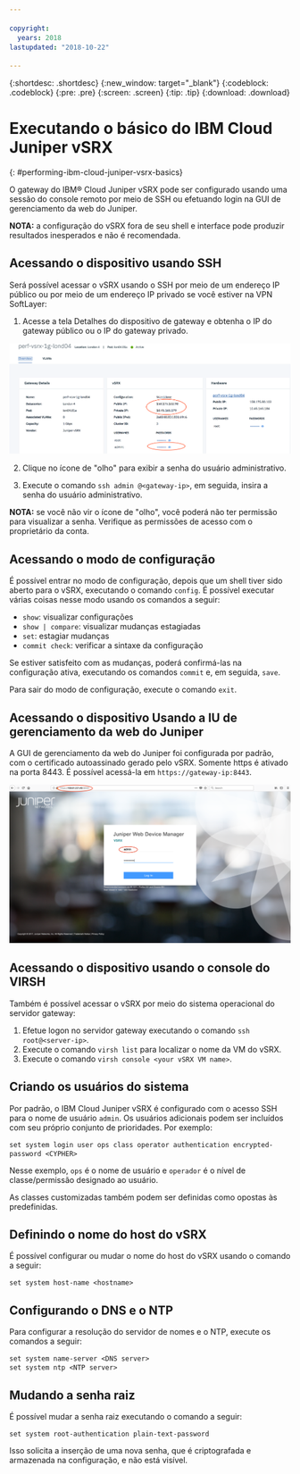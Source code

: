 ```yaml
---

copyright:
  years: 2018
lastupdated: "2018-10-22"

---
```


{:shortdesc: .shortdesc}
{:new_window: target="_blank"}
{:codeblock: .codeblock}
{:pre: .pre}
{:screen: .screen}
{:tip: .tip}
{:download: .download}

# Executando o básico do IBM Cloud Juniper vSRX
{: #performing-ibm-cloud-juniper-vsrx-basics}

O gateway do IBM® Cloud Juniper vSRX pode ser configurado usando uma sessão do console remoto por meio de SSH ou efetuando login na GUI de gerenciamento da web do Juniper.

**NOTA:** a configuração do vSRX fora de seu shell e interface pode produzir resultados inesperados e não é recomendada.

## Acessando o dispositivo usando SSH

Será possível acessar o vSRX usando o SSH por meio de um endereço IP público ou por meio de um endereço IP privado se você estiver na VPN SoftLayer:

1. Acesse a tela Detalhes do dispositivo de gateway e obtenha o IP do gateway público ou o IP do gateway privado.

  <img src="images/basics.png" alt="drawing" style="width: 700px;"/>

2. Clique no ícone de "olho" para exibir a senha do usuário administrativo.

3. Execute o comando `ssh admin @<gateway-ip>`, em seguida, insira a senha do usuário administrativo.

**NOTA:** se você não vir o ícone de "olho", você poderá não ter permissão para visualizar a senha. Verifique as permissões de acesso com o proprietário da conta.

## Acessando o modo de configuração

É possível entrar no modo de configuração, depois que um shell tiver sido aberto para o vSRX, executando o comando `config`. É possível executar várias coisas nesse modo usando os comandos a seguir:

* `show`: visualizar configurações  
* `show | compare`: visualizar mudanças estagiadas
* `set`: estagiar mudanças
* `commit check`: verificar a sintaxe da configuração

Se estiver satisfeito com as mudanças, poderá confirmá-las na configuração ativa, executando os comandos `commit` e, em seguida, `save`.  

Para sair do modo de configuração, execute o comando `exit`.

## Acessando o dispositivo Usando a IU de gerenciamento da web do Juniper

A GUI de gerenciamento da web do Juniper foi configurada por padrão, com o certificado autoassinado gerado pelo vSRX. Somente https é ativado na porta 8443. É possível acessá-la em `https://gateway-ip:8443`.

![Detalhes de HA do dispositivo de gateway](images/vSRX-webui.png)

## Acessando o dispositivo usando o console do VIRSH

Também é possível acessar o vSRX por meio do sistema operacional do servidor gateway:

1. Efetue logon no servidor gateway executando o comando `ssh root@<server-ip>`.
2. Execute o comando `virsh list` para localizar o nome da VM do vSRX.
3. Execute o comando `virsh console <your vSRX VM name>`.

## Criando os usuários do sistema

Por padrão, o IBM Cloud Juniper vSRX é configurado com o acesso SSH para o nome de usuário `admin`. Os usuários adicionais podem ser incluídos com seu próprio conjunto de prioridades. Por exemplo:

```
set system login user ops class operator authentication encrypted-password <CYPHER>
```

Nesse exemplo, `ops` é o nome de usuário e `operador` é o nível de classe/permissão designado ao usuário.

As classes customizadas também podem ser definidas como opostas às predefinidas.

## Definindo o nome do host do vSRX

É possível configurar ou mudar o nome do host do vSRX usando o comando a seguir:

```
set system host-name <hostname>
```

## Configurando o DNS e o NTP

Para configurar a resolução do servidor de nomes e o NTP, execute os comandos a seguir:

```
set system name-server <DNS server>
set system ntp <NTP server>
```

## Mudando a senha raiz

É possível mudar a senha raiz executando o comando a seguir:

```
set system root-authentication plain-text-password
```

Isso solicita a inserção de uma nova senha, que é criptografada e armazenada na configuração, e não está visível.
